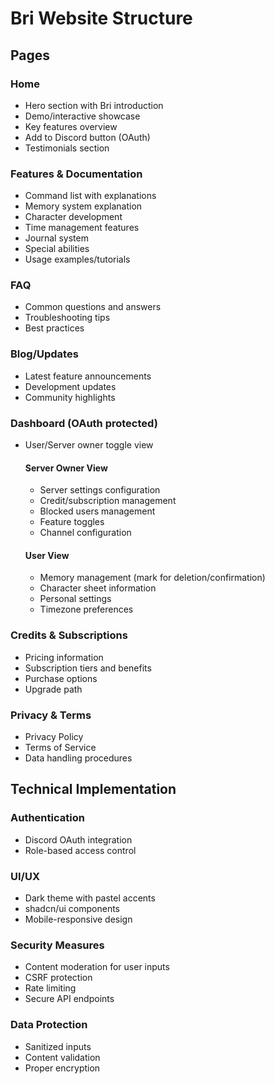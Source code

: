 # Bri Website Structure

## Pages

### Home
- Hero section with Bri introduction
- Demo/interactive showcase
- Key features overview
- Add to Discord button (OAuth)
- Testimonials section

### Features & Documentation
- Command list with explanations
- Memory system explanation
- Character development
- Time management features
- Journal system
- Special abilities
- Usage examples/tutorials

### FAQ
- Common questions and answers
- Troubleshooting tips
- Best practices

### Blog/Updates
- Latest feature announcements
- Development updates
- Community highlights

### Dashboard (OAuth protected)
- User/Server owner toggle view

  #### Server Owner View
  - Server settings configuration
  - Credit/subscription management
  - Blocked users management
  - Feature toggles
  - Channel configuration

  #### User View
  - Memory management (mark for deletion/confirmation)
  - Character sheet information
  - Personal settings
  - Timezone preferences

### Credits & Subscriptions
- Pricing information
- Subscription tiers and benefits
- Purchase options
- Upgrade path

### Privacy & Terms
- Privacy Policy
- Terms of Service
- Data handling procedures

## Technical Implementation

### Authentication
- Discord OAuth integration
- Role-based access control

### UI/UX
- Dark theme with pastel accents
- shadcn/ui components
- Mobile-responsive design

### Security Measures
- Content moderation for user inputs
- CSRF protection
- Rate limiting
- Secure API endpoints

### Data Protection
- Sanitized inputs
- Content validation
- Proper encryption